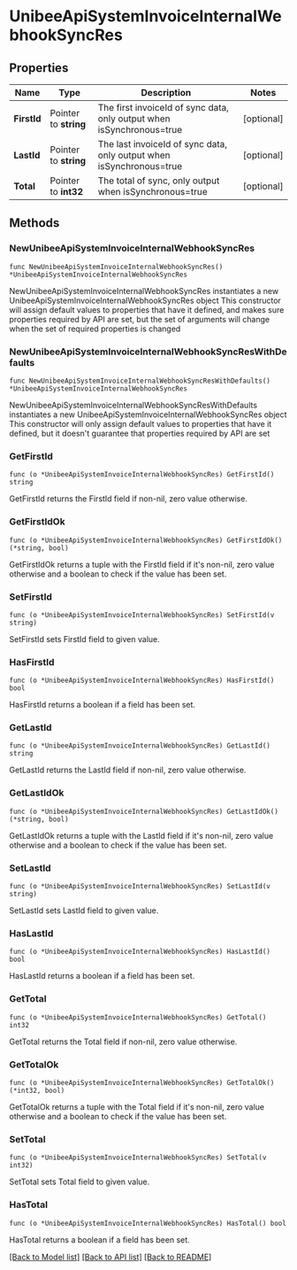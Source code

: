 # UnibeeApiSystemInvoiceInternalWebhookSyncRes

## Properties

Name | Type | Description | Notes
------------ | ------------- | ------------- | -------------
**FirstId** | Pointer to **string** | The first invoiceId of sync data, only output when isSynchronous&#x3D;true | [optional] 
**LastId** | Pointer to **string** | The last invoiceId of sync data, only output when isSynchronous&#x3D;true | [optional] 
**Total** | Pointer to **int32** | The total of sync, only output when isSynchronous&#x3D;true | [optional] 

## Methods

### NewUnibeeApiSystemInvoiceInternalWebhookSyncRes

`func NewUnibeeApiSystemInvoiceInternalWebhookSyncRes() *UnibeeApiSystemInvoiceInternalWebhookSyncRes`

NewUnibeeApiSystemInvoiceInternalWebhookSyncRes instantiates a new UnibeeApiSystemInvoiceInternalWebhookSyncRes object
This constructor will assign default values to properties that have it defined,
and makes sure properties required by API are set, but the set of arguments
will change when the set of required properties is changed

### NewUnibeeApiSystemInvoiceInternalWebhookSyncResWithDefaults

`func NewUnibeeApiSystemInvoiceInternalWebhookSyncResWithDefaults() *UnibeeApiSystemInvoiceInternalWebhookSyncRes`

NewUnibeeApiSystemInvoiceInternalWebhookSyncResWithDefaults instantiates a new UnibeeApiSystemInvoiceInternalWebhookSyncRes object
This constructor will only assign default values to properties that have it defined,
but it doesn't guarantee that properties required by API are set

### GetFirstId

`func (o *UnibeeApiSystemInvoiceInternalWebhookSyncRes) GetFirstId() string`

GetFirstId returns the FirstId field if non-nil, zero value otherwise.

### GetFirstIdOk

`func (o *UnibeeApiSystemInvoiceInternalWebhookSyncRes) GetFirstIdOk() (*string, bool)`

GetFirstIdOk returns a tuple with the FirstId field if it's non-nil, zero value otherwise
and a boolean to check if the value has been set.

### SetFirstId

`func (o *UnibeeApiSystemInvoiceInternalWebhookSyncRes) SetFirstId(v string)`

SetFirstId sets FirstId field to given value.

### HasFirstId

`func (o *UnibeeApiSystemInvoiceInternalWebhookSyncRes) HasFirstId() bool`

HasFirstId returns a boolean if a field has been set.

### GetLastId

`func (o *UnibeeApiSystemInvoiceInternalWebhookSyncRes) GetLastId() string`

GetLastId returns the LastId field if non-nil, zero value otherwise.

### GetLastIdOk

`func (o *UnibeeApiSystemInvoiceInternalWebhookSyncRes) GetLastIdOk() (*string, bool)`

GetLastIdOk returns a tuple with the LastId field if it's non-nil, zero value otherwise
and a boolean to check if the value has been set.

### SetLastId

`func (o *UnibeeApiSystemInvoiceInternalWebhookSyncRes) SetLastId(v string)`

SetLastId sets LastId field to given value.

### HasLastId

`func (o *UnibeeApiSystemInvoiceInternalWebhookSyncRes) HasLastId() bool`

HasLastId returns a boolean if a field has been set.

### GetTotal

`func (o *UnibeeApiSystemInvoiceInternalWebhookSyncRes) GetTotal() int32`

GetTotal returns the Total field if non-nil, zero value otherwise.

### GetTotalOk

`func (o *UnibeeApiSystemInvoiceInternalWebhookSyncRes) GetTotalOk() (*int32, bool)`

GetTotalOk returns a tuple with the Total field if it's non-nil, zero value otherwise
and a boolean to check if the value has been set.

### SetTotal

`func (o *UnibeeApiSystemInvoiceInternalWebhookSyncRes) SetTotal(v int32)`

SetTotal sets Total field to given value.

### HasTotal

`func (o *UnibeeApiSystemInvoiceInternalWebhookSyncRes) HasTotal() bool`

HasTotal returns a boolean if a field has been set.


[[Back to Model list]](../README.md#documentation-for-models) [[Back to API list]](../README.md#documentation-for-api-endpoints) [[Back to README]](../README.md)


